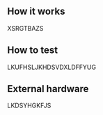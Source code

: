 <!---

This file is used to generate your project datasheet. Please fill in the information below and delete any unused
sections.

You can also include images in this folder and reference them in the markdown. Each image must be less than
512 kb in size, and the combined size of all images must be less than 1 MB.
-->

## How it works

XSRGTBAZS

## How to test

LKUFHSLJKHDSVDXLDFFYUG

## External hardware
LKDSYHGKFJS

